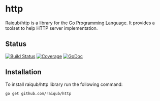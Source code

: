 # http

Raiqub/http is a library for the [Go Programming Language][go]. It provides
a toolset to help HTTP server implementation.

## Status

[![Build Status](https://travis-ci.org/raiqub/http.svg?branch=master)](https://travis-ci.org/raiqub/http) [![Coverage](http://gocover.io/_badge/github.com/raiqub/http)](http://gocover.io/github.com/raiqub/http) [![GoDoc](https://godoc.org/github.com/raiqub/http?status.svg)](http://godoc.org/github.com/raiqub/http)

## Installation

To install raiqub/http library run the following command:

~~~ bash
go get github.com/raiqub/http
~~~


[go]: http://golang.org/
